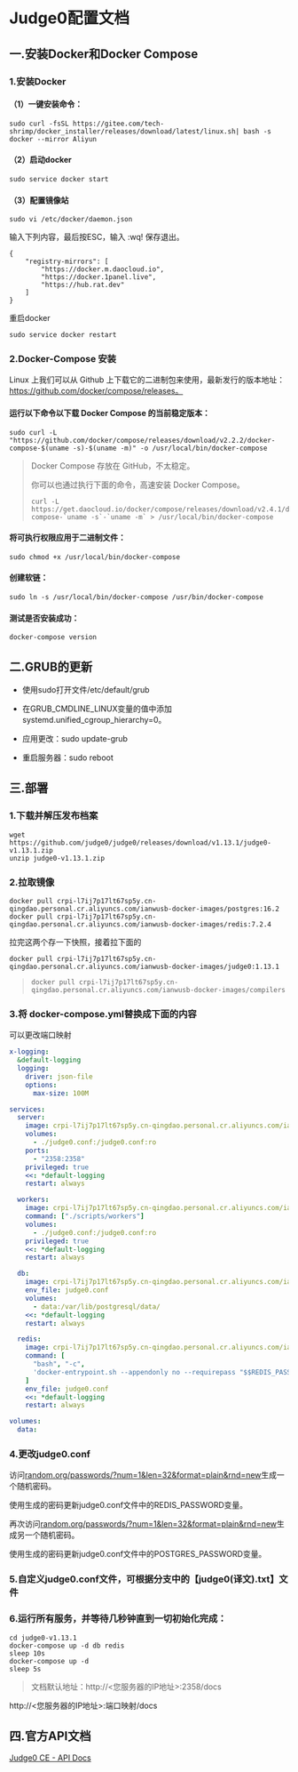 # Judge0配置文档

## 一.安装Docker和Docker Compose

### 1.安装Docker



#### （1）一键安装命令：

```
sudo curl -fsSL https://gitee.com/tech-shrimp/docker_installer/releases/download/latest/linux.sh| bash -s docker --mirror Aliyun
```

#### （2）启动docker

```
sudo service docker start
```

#### （3）配置镜像站

```
sudo vi /etc/docker/daemon.json
```

输入下列内容，最后按ESC，输入 :wq! 保存退出。

```
{
    "registry-mirrors": [
        "https://docker.m.daocloud.io",
        "https://docker.1panel.live",
        "https://hub.rat.dev"
    ]
}
```

重启docker

```
sudo service docker restart
```

### 2.Docker-Compose 安装

Linux 上我们可以从 Github 上下载它的二进制包来使用，最新发行的版本地址：https://github.com/docker/compose/releases。

#### 运行以下命令以下载 Docker Compose 的当前稳定版本：

```
sudo curl -L "https://github.com/docker/compose/releases/download/v2.2.2/docker-compose-$(uname -s)-$(uname -m)" -o /usr/local/bin/docker-compose
```

> Docker Compose 存放在 GitHub，不太稳定。
>
> 你可以也通过执行下面的命令，高速安装 Docker Compose。
>
> ```
> curl -L https://get.daocloud.io/docker/compose/releases/download/v2.4.1/docker-compose-`uname -s`-`uname -m` > /usr/local/bin/docker-compose
> ```

#### 将可执行权限应用于二进制文件：

```
sudo chmod +x /usr/local/bin/docker-compose
```

#### 创建软链：

```
sudo ln -s /usr/local/bin/docker-compose /usr/bin/docker-compose
```

#### 测试是否安装成功：

```
docker-compose version
```

## 二.GRUB的更新

- 使用sudo打开文件/etc/default/grub

- 在GRUB_CMDLINE_LINUX变量的值中添加systemd.unified_cgroup_hierarchy=0。

- 应用更改：sudo update-grub

- 重启服务器：sudo reboot

## 三.部署

### 1.下载并解压发布档案

```
wget https://github.com/judge0/judge0/releases/download/v1.13.1/judge0-v1.13.1.zip
unzip judge0-v1.13.1.zip
```

### 2.拉取镜像

```
docker pull crpi-l7ij7p17lt67sp5y.cn-qingdao.personal.cr.aliyuncs.com/ianwusb-docker-images/postgres:16.2
docker pull crpi-l7ij7p17lt67sp5y.cn-qingdao.personal.cr.aliyuncs.com/ianwusb-docker-images/redis:7.2.4
```

拉完这两个存一下快照，接着拉下面的

```
docker pull crpi-l7ij7p17lt67sp5y.cn-qingdao.personal.cr.aliyuncs.com/ianwusb-docker-images/judge0:1.13.1
```

> ```
> docker pull crpi-l7ij7p17lt67sp5y.cn-qingdao.personal.cr.aliyuncs.com/ianwusb-docker-images/compilers
> ```

### 3.将 docker-compose.yml替换成下面的内容

可以更改端口映射

```yml
x-logging:
  &default-logging
  logging:
    driver: json-file
    options:
      max-size: 100M

services:
  server:
    image: crpi-l7ij7p17lt67sp5y.cn-qingdao.personal.cr.aliyuncs.com/ianwusb-docker-images/judge0:1.13.1
    volumes:
      - ./judge0.conf:/judge0.conf:ro
    ports:
      - "2358:2358"
    privileged: true
    <<: *default-logging
    restart: always

  workers:
    image: crpi-l7ij7p17lt67sp5y.cn-qingdao.personal.cr.aliyuncs.com/ianwusb-docker-images/judge0:1.13.1
    command: ["./scripts/workers"]
    volumes:
      - ./judge0.conf:/judge0.conf:ro
    privileged: true
    <<: *default-logging
    restart: always

  db:
    image: crpi-l7ij7p17lt67sp5y.cn-qingdao.personal.cr.aliyuncs.com/ianwusb-docker-images/postgres:16.2
    env_file: judge0.conf
    volumes:
      - data:/var/lib/postgresql/data/
    <<: *default-logging
    restart: always

  redis:
    image: crpi-l7ij7p17lt67sp5y.cn-qingdao.personal.cr.aliyuncs.com/ianwusb-docker-images/redis:7.2.4
    command: [
      "bash", "-c",
      'docker-entrypoint.sh --appendonly no --requirepass "$$REDIS_PASSWORD"'
    ]
    env_file: judge0.conf
    <<: *default-logging
    restart: always

volumes:
  data:
```

### 4.更改judge0.conf

访问[random.org/passwords/?num=1&len=32&format=plain&rnd=new](https://www.random.org/passwords/?num=1&len=32&format=plain&rnd=new)生成一个随机密码。

使用生成的密码更新judge0.conf文件中的REDIS_PASSWORD变量。

再次访问[random.org/passwords/?num=1&len=32&format=plain&rnd=new](https://www.random.org/passwords/?num=1&len=32&format=plain&rnd=new)生成另一个随机密码。

使用生成的密码更新judge0.conf文件中的POSTGRES_PASSWORD变量。

### 5.自定义judge0.conf文件，可根据分支中的【judge0(译文).txt】文件

### 6.运行所有服务，并等待几秒钟直到一切初始化完成：

```
cd judge0-v1.13.1
docker-compose up -d db redis
sleep 10s
docker-compose up -d
sleep 5s
```

> 文档默认地址：http://<您服务器的IP地址>:2358/docs

http://<您服务器的IP地址>:端口映射/docs

## 四.官方API文档

[Judge0 CE - API Docs](https://ce.judge0.com/docs)
